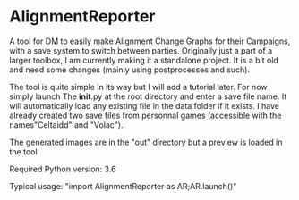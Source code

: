# AlignmentReporter
A tool for DM to easily make Alignment Change Graphs for their Campaigns, with a save system to switch between parties.
Originally just a part of a larger toolbox, I am currently making it a standalone project. It is a bit old and need some changes (mainly using postprocesses and such).

The tool is quite simple in its way but I will add a tutorial later. For now simply launch The __init__.py at the root directory and enter a save file name. It will automatically load any existing file in the data folder if it exists. I have already created two save files from personnal games (accessible with the names"Celtaidd" and "Volac").

The generated images are in the "out" directory but a preview is loaded in the tool

Required Python version: 3.6

Typical usage: 
"import AlignmentReporter as AR;AR.launch()"
